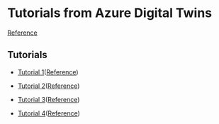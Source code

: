 # Tutorials from Azure Digital Twins
[Reference](https://learn.microsoft.com/en-us/azure/digital-twins/)
## Tutorials
- [Tutorial 1](./DT-tutorial-1/getting-started.md)([Reference](https://learn.microsoft.com/en-us/azure/digital-twins/quickstart-azure-digital-twins-explorer))

- [Tutorial 2](./DT-tutorial-2/getting-started-3D.md)([Reference](https://learn.microsoft.com/en-us/azure/digital-twins/quickstart-3d-scenes-studio))

- [Tutorial 3](./DT-tutorial-3/sample-client-app.md)([Reference](https://learn.microsoft.com/en-us/azure/digital-twins/tutorial-command-line-app))

- [Tutorial 4](./DT-tutorial-4/end-to-end-solution.md)([Reference](https://learn.microsoft.com/en-us/azure/digital-twins/tutorial-end-to-end))
